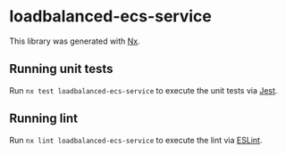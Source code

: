 # loadbalanced-ecs-service

This library was generated with [Nx](https://nx.dev).

## Running unit tests

Run `nx test loadbalanced-ecs-service` to execute the unit tests via [Jest](https://jestjs.io).

## Running lint

Run `nx lint loadbalanced-ecs-service` to execute the lint via [ESLint](https://eslint.org/).
